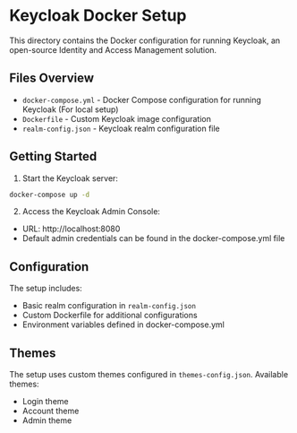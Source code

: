 # Keycloak Docker Setup

This directory contains the Docker configuration for running Keycloak, an open-source Identity and Access Management solution.

## Files Overview

- `docker-compose.yml` - Docker Compose configuration for running Keycloak (For local setup)
- `Dockerfile` - Custom Keycloak image configuration
- `realm-config.json` - Keycloak realm configuration file

## Getting Started

1. Start the Keycloak server:

```bash
docker-compose up -d
```

2. Access the Keycloak Admin Console:

- URL: http://localhost:8080
- Default admin credentials can be found in the docker-compose.yml file

## Configuration

The setup includes:

- Basic realm configuration in `realm-config.json`
- Custom Dockerfile for additional configurations
- Environment variables defined in docker-compose.yml

## Themes

The setup uses custom themes configured in `themes-config.json`. Available themes:

- Login theme
- Account theme
- Admin theme
